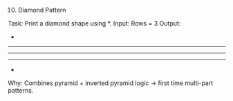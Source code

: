 10. Diamond Pattern

Task: Print a diamond shape using *.
Input: Rows = 3
Output:

  *  
 ***  
*****  
 ***  
  *  


Why: Combines pyramid + inverted pyramid logic → first time multi-part patterns.